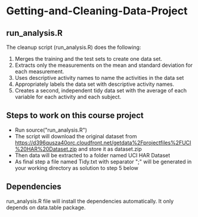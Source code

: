# Getting-and-Cleaning-Data-Project

## run_analysis.R

The cleanup script (run_analysis.R) does the following:
  1. Merges the training and the test sets to create one data set.
  2. Extracts only the measurements on the mean and standard deviation for each measurement.
  3. Uses descriptive activity names to name the activities in the data set
  4. Appropriately labels the data set with descriptive activity names.
  5. Creates a second, independent tidy data set with the average of each variable for each activity and each subject.

## Steps to work on this course project

- Run source("run_analysis.R")
- The script will download the original dataset from https://d396qusza40orc.cloudfront.net/getdata%2Fprojectfiles%2FUCI%20HAR%20Dataset.zip and store it as dataset.zip
- Then data will be extracted to a folder named UCI HAR Dataset
- As final step a file named Tidy.txt with separator ";" will be generated in your working directory as solution to step 5 below 

## Dependencies

run_analysis.R file will install the dependencies automatically. It only depends on data.table package.
